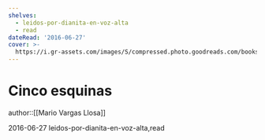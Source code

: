 ```yaml
---
shelves:
  - leidos-por-dianita-en-voz-alta
  - read
dateRead: '2016-06-27'
cover: >-
  https://i.gr-assets.com/images/S/compressed.photo.goodreads.com/books/1455172930l/28190198.jpg
---
```

# Cinco esquinas

author::[[Mario Vargas Llosa]]

2016-06-27
leidos-por-dianita-en-voz-alta,read